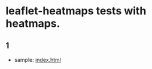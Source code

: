 # leaflet-heatmaps tests with heatmaps.

## 1
* sample: [index.html](https://mappl.github.io/heatmaps/index.html)
